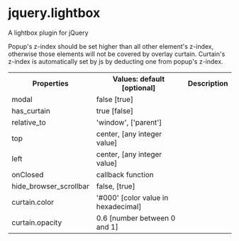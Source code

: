 jquery.lightbox
===============

A lightbox plugin for jQuery

<p>Popup's z-index should be set higher than all other element's z-index, otherwise those elements will not be covered by overlay curtain. Curtain's z-index is automatically set by js by deducting one from popup's z-index.</p>
<table class="api">
	<tr><th>Properties</th><th>Values: default [optional]</th><th>Description</th></tr>
	<tr><td>modal</td><td>false [true]</td><td></td></tr>
	<tr><td>has_curtain</td><td>true [false]</td><td></td></tr>
	<tr><td>relative_to</td><td>'window', ['parent']</td><td></td></tr>
	<tr><td>top</td><td>center, [any integer value]</td><td></td></tr>
	<tr><td>left</td><td>center, [any integer value]</td><td></td></tr>
	<tr><td>onClosed</td><td>callback function</td><td></td></tr>
	<tr><td>hide_browser_scrollbar</td><td>false, [true]</td><td></td></tr>
	<tr><td>curtain.color</td><td>'#000' [color value in hexadecimal]</td><td></td></tr>
	<tr><td>curtain.opacity</td><td>0.6 [number between 0 and 1]</td><td></td></tr>				
</table>
